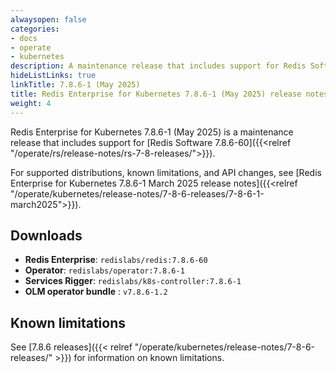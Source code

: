 ```yaml
---
alwaysopen: false
categories:
- docs
- operate
- kubernetes
description: A maintenance release that includes support for Redis Software 7.8.6-60.
hideListLinks: true
linkTitle: 7.8.6-1 (May 2025)
title: Redis Enterprise for Kubernetes 7.8.6-1 (May 2025) release notes
weight: 4
---
```


Redis Enterprise for Kubernetes 7.8.6-1 (May 2025) is a maintenance release that includes support for [Redis Software 7.8.6-60]({{<relref "/operate/rs/release-notes/rs-7-8-releases/">}}).

For supported distributions, known limitations, and API changes, see [Redis Enterprise for Kubernetes 7.8.6-1 March 2025 release notes]({{<relref "/operate/kubernetes/release-notes/7-8-6-releases/7-8-6-1-march2025">}}).

## Downloads

- **Redis Enterprise**: `redislabs/redis:7.8.6-60`
- **Operator**: `redislabs/operator:7.8.6-1`
- **Services Rigger**: `redislabs/k8s-controller:7.8.6-1`
- **OLM operator bundle** : `v7.8.6-1.2`

## Known limitations

See [7.8.6 releases]({{< relref "/operate/kubernetes/release-notes/7-8-6-releases/" >}}) for information on known limitations.
